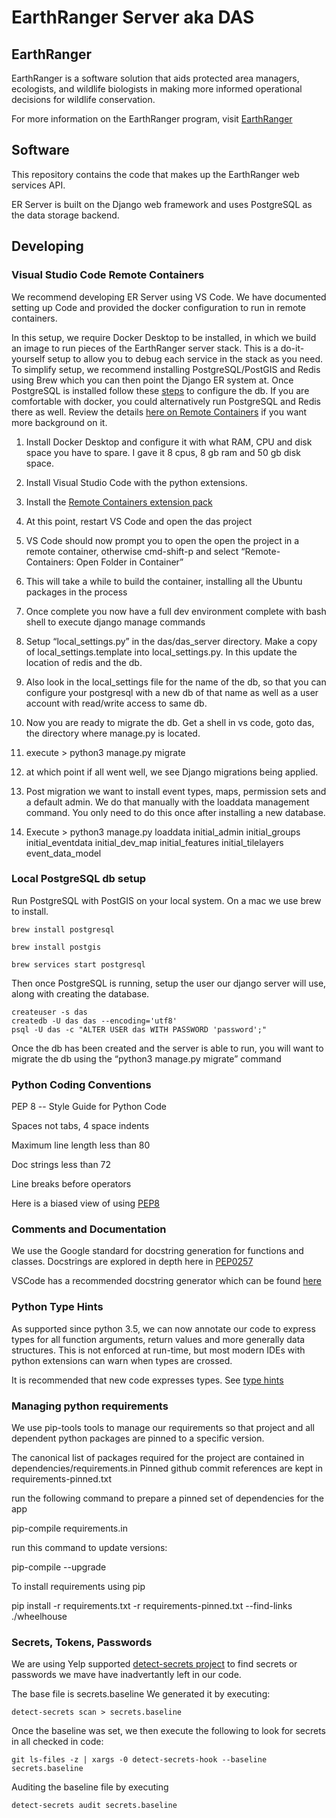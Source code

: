 # EarthRanger Server aka DAS

## EarthRanger
EarthRanger is a software solution that aids protected area managers, ecologists, and wildlife biologists in making more informed operational decisions for wildlife conservation.

For more information on the EarthRanger program, visit [EarthRanger](https://earthranger.com)


## Software
This repository contains the code that makes up the EarthRanger web services API.

ER Server is built on the Django web framework and uses PostgreSQL as the data storage backend.

## Developing

### Visual Studio Code Remote Containers
We recommend developing ER Server using VS Code. We have documented setting up Code and provided the docker configuration to run in remote containers.

In this setup, we require Docker Desktop to be installed, in which we build an image to run pieces of the EarthRanger server stack. This is a do-it-yourself setup to allow you to debug each service in the stack as you need. To simplify setup, we recommend installing PostgreSQL/PostGIS and Redis using Brew which you can then point the Django ER system at. Once PostgreSQL is installed follow these [steps](#local-postgresql-db-setup) to configure the db. If you are comfortable with docker, you could alternatively run PostgreSQL and Redis there as well. Review the details [here on Remote Containers](https://code.visualstudio.com/docs/remote/containers) if you want more background on it.

1. Install Docker Desktop and configure it with what RAM, CPU and disk space you have to spare. I gave it 8 cpus, 8 gb ram and 50 gb disk space.

2. Install Visual Studio Code with the python extensions.

3. Install the [Remote Containers extension pack](https://marketplace.visualstudio.com/items?itemName=ms-vscode-remote.remote-containers)

4. At this point, restart VS Code and open the das project

5. VS Code should now prompt you to open the open the project in a remote container, otherwise cmd-shift-p and select “Remote-Containers: Open Folder in Container”

6. This will take a while to build the container, installing all the Ubuntu packages in the process

7. Once complete you now have a full dev environment complete with bash shell to execute django manage commands

8. Setup “local_settings.py” in the das/das_server directory. Make a copy of local_settings.template into local_settings.py. In this update the location of redis and the db.

9. Also look in the local_settings file for the name of the db, so that you can configure your postgresql with a new db of that name as well as a user account with read/write access to same db.

10. Now you are ready to migrate the db. Get a shell in vs code, goto das, the directory where manage.py is located.

11. execute > python3 manage.py migrate

12. at which point if all went well, we see Django migrations being applied.

13. Post migration we want to install event types, maps, permission sets and a default admin. We do that manually with the loaddata management command. You only need to do this once after installing a new database.

14. Execute > python3 manage.py loaddata initial_admin initial_groups initial_eventdata initial_dev_map initial_features initial_tilelayers event_data_model

### Local PostgreSQL db setup
Run PostgreSQL with PostGIS on your local system. On a mac we use brew to install.
```
brew install postgresql

brew install postgis

brew services start postgresql
```
Then once PostgreSQL is running, setup the user our django server will use, along with creating the database.
```
createuser -s das
createdb -U das das --encoding='utf8'
psql -U das -c "ALTER USER das WITH PASSWORD 'password';"
```
Once the db has been created and the server is able to run, you will want to migrate the db using the “python3 manage.py migrate” command


### Python Coding Conventions
PEP 8 -- Style Guide for Python Code

Spaces not tabs, 4 space indents

Maximum line length less than 80

Doc strings less than 72

Line breaks before operators

Here is a biased view of using [PEP8](https://pep8.org/)

### Comments and Documentation
We use the Google standard for docstring generation for functions and classes. Docstrings are explored in depth here in [PEP0257](https://www.python.org/dev/peps/pep-0257/)

VSCode has a recommended docstring generator which can be found [here](https://marketplace.visualstudio.com/items?itemName=njpwerner.autodocstring)

### Python Type Hints
As supported since python 3.5, we can now annotate our code to express types for all function arguments, return values and more generally data structures. This is not enforced at run-time, but most modern IDEs with python extensions can warn when types are crossed.

It is recommended that new code expresses types. See [type hints](https://docs.python.org/3.7/library/typing.html)

### Managing python requirements
We use pip-tools tools to manage our requirements so that project and all dependent python packages are pinned to a specific version.

The canonical list of packages required for the project are contained in dependencies/requirements.in Pinned github commit references are kept in requirements-pinned.txt

run the following command to prepare a pinned set of dependencies for the app

pip-compile requirements.in

run this command to update versions:

pip-compile --upgrade

To install requirements using pip

pip install -r requirements.txt -r requirements-pinned.txt --find-links ./wheelhouse


### Secrets, Tokens, Passwords
We are using Yelp supported [detect-secrets project](https://github.com/Yelp/detect-secrets) to find secrets or passwords we mave have inadvertantly left in our code.

The base file is secrets.baseline
We generated it by executing:
```
detect-secrets scan > secrets.baseline
```

Once the baseline was set, we then execute the following to look for secrets in all checked in code:
```
git ls-files -z | xargs -0 detect-secrets-hook --baseline secrets.baseline
```

Auditing the baseline file by executing
```
detect-secrets audit secrets.baseline
```
